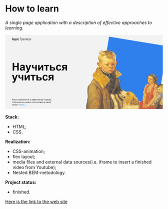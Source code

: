 # How to learn

_A single page application with a description of effective approaches to learning._

![header screenshot](./images/preview.png)

**Stack:**

- HTML;
- CSS.

**Realization:**

- CSS-animation;
- flex layout;
- media files and external data sources(i.e. iframe to insert a finished video from Youtube);
- Nested BEM-metodology.

**Project status:**

- finished.

[Here is the link to the web site](https://nadineplatonova.github.io/how-to-learn)
